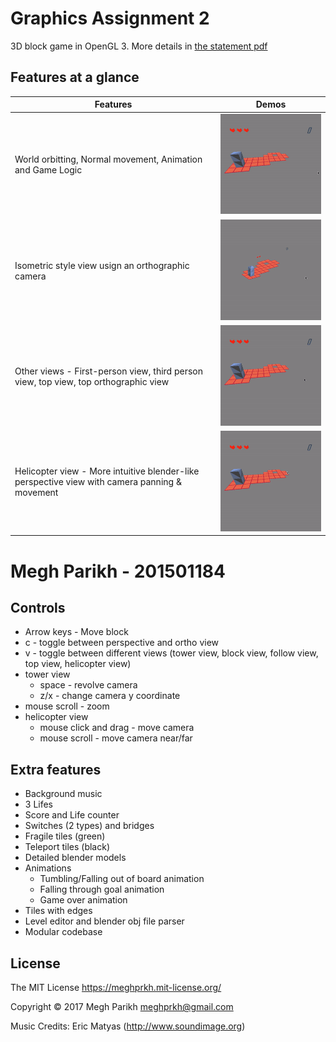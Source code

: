 Graphics Assignment 2
=====================

3D block game in OpenGL 3. More details in [the statement pdf](Assignment2.pdf)

Features at a glance
--------------------

| Features | Demos |
|----------|-------|
| World orbitting, Normal movement, Animation and Game Logic | ![normal.gif](demos/normal.gif)       |
| Isometric style view usign an orthographic camera          | ![isometric.gif](demos/isometric.gif) |
| Other views - First-person view, third person view, top view, top orthographic view | ![otherviews.gif](demos/otherviews.gif) |
| Helicopter view - More intuitive blender-like perspective view with camera panning & movement | ![helicopter.gif](demos/helicopter.gif) |

Megh Parikh - 201501184
=======================

Controls
--------

- Arrow keys - Move block
- c - toggle between perspective and ortho view
- v - toggle between different views (tower view, block view, follow view, top view, helicopter view)
- tower view
  - space - revolve camera
  - z/x - change camera y coordinate
- mouse scroll - zoom
- helicopter view
  - mouse click and drag - move camera
  - mouse scroll - move camera near/far


Extra features
--------------

- Background music
- 3 Lifes
- Score and Life counter
- Switches (2 types) and bridges
- Fragile tiles (green)
- Teleport tiles (black)
- Detailed blender models
- Animations
  - Tumbling/Falling out of board animation
  - Falling through goal animation
  - Game over animation
- Tiles with edges
- Level editor and blender obj file parser
- Modular codebase


License
-------
The MIT License https://meghprkh.mit-license.org/

Copyright &copy; 2017 Megh Parikh <meghprkh@gmail.com>

Music Credits: Eric Matyas (http://www.soundimage.org)
